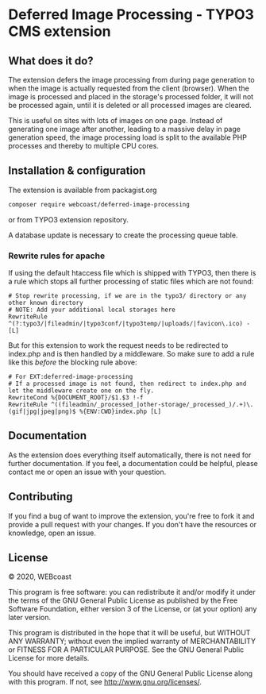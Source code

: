 # Deferred Image Processing - TYPO3 CMS extension

## What does it do?

The extension defers the image processing from during page generation to 
when the image is actually requested from the client (browser). When the image
is processed and placed in the storage's processed folder, it will not be 
processed again, until it is deleted or all processed images are cleared.

This is useful on sites with lots of images on one page.
Instead of generating one image after another, leading to a massive delay in
page generation speed, the image processing load is split to the available PHP
processes and thereby to multiple CPU cores.

## Installation & configuration

The extension is available from packagist.org
```sh
composer require webcoast/deferred-image-processing
```
or from TYPO3 extension repository.

A database update is necessary to create the processing queue table.

### Rewrite rules for apache
If using the default htaccess file which is shipped with TYPO3, then there is a rule which stops all further processing
of static files which are not found:

```apacheconf
# Stop rewrite processing, if we are in the typo3/ directory or any other known directory
# NOTE: Add your additional local storages here
RewriteRule ^(?:typo3/|fileadmin/|typo3conf/|typo3temp/|uploads/|favicon\.ico) - [L]
```

But for this extension to work the request needs to be redirected to index.php and is then handled by a middleware.
So make sure to add a rule like this *before* the blocking rule above:

```apacheconf
# For EXT:deferred-image-processing
# If a processed image is not found, then redirect to index.php and let the middleware create one on the fly.
RewriteCond %{DOCUMENT_ROOT}/$1.$3 !-f
RewriteRule ^((fileadmin/_processed_|other-storage/_processed_)/.+)\.(gif|jpg|jpeg|png)$ %{ENV:CWD}index.php [L]
```

## Documentation

As the extension does everything itself automatically, there is not need
for further documentation. If you feel, a documentation could be helpful,
please contact me or open an issue with your question.

## Contributing

If you find a bug of want to improve the extension, you're free to fork it
and provide a pull request with your changes. If you don't have the resources
or knowledge, open an issue.

## License
© 2020, WEBcoast

This program is free software: you can redistribute it and/or modify it under
the terms of the GNU General Public License as published by the Free Software
Foundation, either version 3 of the License, or (at your option) any later version.

This program is distributed in the hope that it will be useful, but WITHOUT ANY
WARRANTY; without even the implied warranty of MERCHANTABILITY or FITNESS FOR A
PARTICULAR PURPOSE. See the GNU General Public License for more details.

You should have received a copy of the GNU General Public License along with this
program. If not, see http://www.gnu.org/licenses/.

